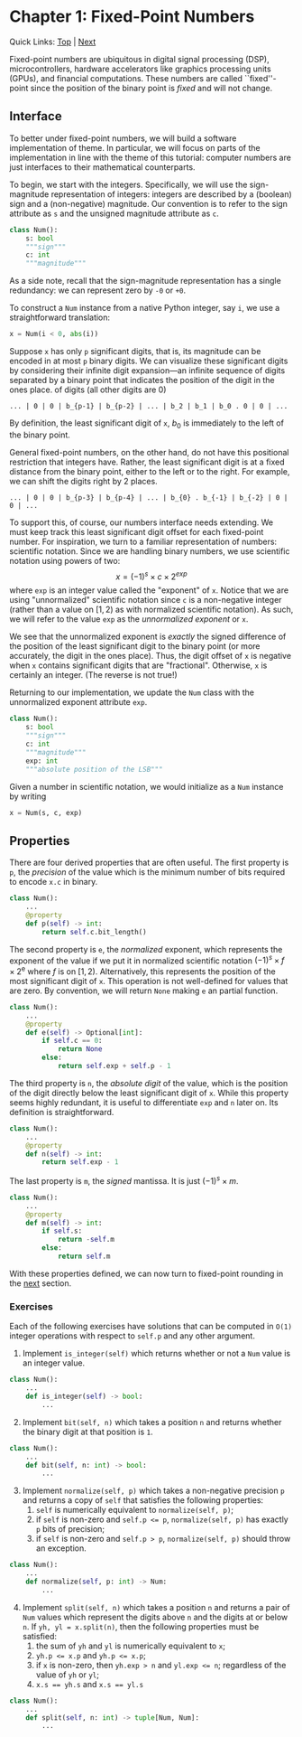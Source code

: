 # Chapter 1: Fixed-Point Numbers

Quick Links: [Top](../README.md) | [Next](02-fixed-round.md)

Fixed-point numbers are ubiquitous
  in digital signal processing (DSP), microcontrollers,
  hardware accelerators like graphics processing units (GPUs),
  and financial computations.
These numbers are called ``fixed''-point
  since the position of the binary point
  is _fixed_ and will not change.

## Interface

To better under fixed-point numbers,
  we will build a software implementation
  of theme.
In particular,
  we will focus on parts of the implementation
  in line with the theme of this tutorial:
  computer numbers are just interfaces to
  their mathematical counterparts.

To begin,
  we start with the integers.
Specifically,
  we will use the sign-magnitude representation
  of integers: integers are described by a (boolean) sign
  and a (non-negative) magnitude.
Our convention is to refer
  to the sign attribute as `s` and
  the unsigned magnitude attribute as `c`.
```python
class Num():
    s: bool
    """sign"""
    c: int
    """magnitude"""
```
As a side note,
  recall that the sign-magnitude representation
  has a single redundancy: we can represent
  zero by `-0` or `+0`.

To construct a `Num` instance from a native Python integer, say `i`,
  we use a straightforward translation:
```python
x = Num(i < 0, abs(i))
```
Suppose `x` has only `p` significant digits,
  that is, its magnitude can be encoded in
  at most `p` binary digits.
We can visualize these significant digits
  by considering their infinite digit expansion&mdash;an
  infinite sequence of digits separated by
  a binary point that indicates the position
  of the digit in the ones place.
  of digits (all other digits are 0)
```
... | 0 | 0 | b_{p-1} | b_{p-2} | ... | b_2 | b_1 | b_0 . 0 | 0 | ... 
```
By definition,
  the least significant digit of `x`,
  $b_0$ is immediately to the left of the binary point.

General fixed-point numbers,
  on the other hand, do not have this positional
  restriction that integers have.
Rather,
  the least significant digit is at a fixed
  distance from the binary point,
  either to the left or to the right.
For example,
  we can shift the digits right by 2 places.
```
... | 0 | 0 | b_{p-3} | b_{p-4} | ... | b_{0} . b_{-1} | b_{-2} | 0 | 0 | ... 
```

To support this, of course,
  our numbers interface needs extending.
We must keep track this least significant digit
  offset for each fixed-point number.
For inspiration,
  we turn to a familiar representation of numbers:
  scientific notation.
Since we are handling binary numbers,
  we use scientific notation using powers of two:
$$
x = (-1)^s \times c \times 2^{exp}
$$
where `exp` is an integer value called the "exponent" of `x`.
Notice that we are using
  "unnormalized" scientific notation
  since `c` is a non-negative integer
  (rather than a value on $[1, 2)$
  as with normalized scientific notation).
As such,
  we will refer to the value `exp`
  as the _unnormalized exponent_ or `x`.

We see that the unnormalized exponent
  is _exactly_ the signed difference of the
  position of the least significant digit to the binary point
  (or more accurately, the digit in the ones place).
Thus,
  the digit offset of `x` is negative
  when `x` contains significant digits
  that are "fractional".
Otherwise,
  `x` is certainly an integer.
(The reverse is not true!)

Returning to our implementation,
  we update the `Num` class with the unnormalized exponent
  attribute `exp`.
```python
class Num():
    s: bool
    """sign"""
    c: int
    """magnitude"""
    exp: int
    """absolute position of the LSB"""
```
Given a number in scientific notation,
  we would initialize as a `Num` instance by writing
```python
x = Num(s, c, exp)
```

## Properties

There are four derived properties
  that are often useful.
The first property is `p`,
  the _precision_ of the value
  which is the minimum number of bits
  required to encode `x.c` in binary.
```python
class Num():
    ...
    @property
    def p(self) -> int:
        return self.c.bit_length()
```
The second property is `e`,
  the _normalized_ exponent,
  which represents the exponent of the value
  if we put it in normalized scientific notation
  $(-1)^s \times f \times 2^{\text{e}}$ where $f$ is on $[1, 2)$.
Alternatively,
  this represents the position
  of the most significant digit of `x`.
This operation is not well-defined
  for values that are zero.
By convention,
  we will return `None` making `e`
  an partial function.
```python
class Num():
    ...
    @property
    def e(self) -> Optional[int]:
        if self.c == 0:
            return None
        else:
            return self.exp + self.p - 1
```
The third property is `n`,
  the _absolute digit_ of the value,
  which is the position of the digit
  directly below the least significant digit of `x`.
While this property seems highly redundant,
  it is useful to differentiate `exp` and `n`
  later on.
Its definition is straightforward.
```python
class Num():
    ...
    @property
    def n(self) -> int:
        return self.exp - 1
```
The last property is `m`, the _signed_ mantissa.
It is just $(-1)^s \times m$.
```python
class Num():
    ...
    @property
    def m(self) -> int:
        if self.s:
            return -self.m
        else:
            return self.m
```
With these properties defined,
  we can now turn to fixed-point rounding
  in the [next](02-fixed-round.md) section.

### Exercises

Each of the following exercises
  have solutions that can be computed in `O(1)`
  integer operations with respect to `self.p`
  and any other argument.

1. Implement `is_integer(self)` which returns whether
  or not a `Num` value is an integer value.
```python
class Num():
    ...
    def is_integer(self) -> bool:
        ...
```

2. Implement `bit(self, n)` which takes a position `n`
  and returns whether the binary digit at
  that position is `1`.
```python
class Num():
    ...
    def bit(self, n: int) -> bool:
        ...
```

3. Implement `normalize(self, p)` which takes a non-negative precision `p`
  and returns a copy of `self` that satisfies the following properties:
    1. `self` is numerically equivalent to `normalize(self, p)`;
    2. if `self` is non-zero and `self.p <= p`,
      `normalize(self, p)` has exactly `p` bits of precision;
    3. if `self` is non-zero and `self.p > p`,
      `normalize(self, p)` should throw an exception.
```python
class Num():
    ...
    def normalize(self, p: int) -> Num:
        ...
```

4. Implement `split(self, n)` which takes a position `n`
  and returns a pair of `Num` values which represent the digits
  above `n` and the digits at or below `n`.
  If `yh, yl = x.split(n)`,
    then the following properties must be satisfied:
    1. the sum of `yh` and `yl` is numerically equivalent to `x`;
    2. `yh.p <= x.p` and `yh.p <= x.p`;
    3. if `x` is non-zero, then `yh.exp > n` and `yl.exp <= n`;
      regardless of the value of `yh` or `yl`;
    4. `x.s == yh.s` and `x.s == yl.s`
```python
class Num():
    ...
    def split(self, n: int) -> tuple[Num, Num]:
        ...
```

